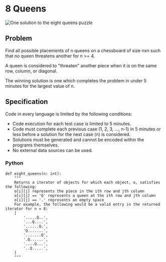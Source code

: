 # 8 Queens

![One solution to the eight queens puzzle](https://helloacm.com/wp-images/acm/2012/queen.png)

## Problem

Find all possible placements of n queens on a chessboard of size nxn such that no queen threatens another for n >= 4.

A queen is considered to "threaten" another piece when it is on the same row, column, or diagonal.

The winning solution is one which completes the problem in under 5 minutes for the largest value of n.

## Specification

Code in every language is limited by the following conditions:
  * Code execution for each test case is limited to 5 minutes.
  * Code must complete each previous case (1, 2, 3, ..., n-1) in 5 minutes or less before a solution for the next case
  (n) is considered.
  * Solutions must be generated and cannot be encoded within the programs themselves.
  * No external data sources can be used.

### Python
```
def eight_queens(n: int):
    """
    Returns a iterator of objects for which each object, o, satisfies the following:
    o[i][j] represents the piece in the ith row and jth column
    o[i][j] == 'Q' represents a queen at the ith row and jth column
    o[i][j] == '.' represents an empty space
    For example, the following would be a valid entry in the returned iterator for n = 8:
    [
        '.....Q..',
        '...Q....',
        '......Q.',
        'Q.......',
        '.......Q',
        '.Q......',
        '....Q...',
        '..Q.....',
    ]
    """
```
